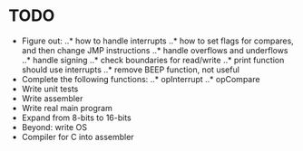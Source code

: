 # TODO
* Figure out:
..* how to handle interrupts
..* how to set flags for compares, and then change JMP instructions
..* handle overflows and underflows
..* handle signing
..* check boundaries for read/write
..* print function should use interrupts
..* remove BEEP function, not useful
* Complete the following functions:
..* opInterrupt
..* opCompare
* Write unit tests
* Write assembler
* Write real main program
* Expand from 8-bits to 16-bits
* Beyond: write OS
* Compiler for C into assembler
